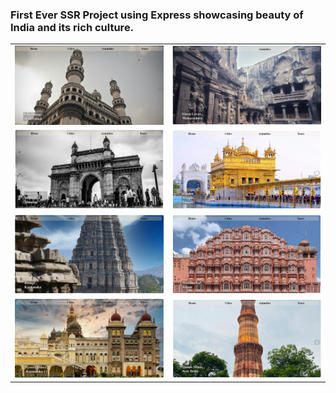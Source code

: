 ### First Ever SSR Project using Express showcasing beauty of India and its rich culture.

<table>
  <tr>
    <td><img src="./Backend/public/assets/screenshots/charminar.png" width="350"/></td>
    <td><img src="./Backend/public/assets/screenshots/elora.png" width="350"/></td>
  </tr>
  <tr>
    <td><img src="./Backend/public/assets/screenshots/gateway.png" width="350"/></td>
    <td><img src="./Backend/public/assets/screenshots/golden_temple.png" width="350"/></td>
  </tr>
  <tr>
    <td><img src="./Backend/public/assets/screenshots/Hampi.png" width="350"/></td>
    <td><img src="./Backend/public/assets/screenshots/hawamahal.png" width="350"/></td>
  </tr>
  <tr>
    <td><img src="./Backend/public/assets/screenshots/mysore.png" width="350"/></td>
    <td><img src="./Backend/public/assets/screenshots/qutub.png" width="350"/></td>
  </tr>
</table>
